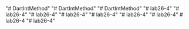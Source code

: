 "# DartIntMethod" 
"# DartIntMethod" 
"# DartIntMethod" 
"# lab26-4" 
"# lab26-4" 
"# lab26-4" 
"# lab26-4" 
"# lab26-4" 
"# lab26-4" 
"# lab26-4" 
#   l a b 2 6 - 4  
 "# lab26-4" 
